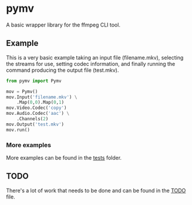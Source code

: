 # pymv
A basic wrapper library for the ffmpeg CLI tool.

## Example


This is a very basic example taking an input file (filename.mkv), selecting the streams for use, setting codec information, and finally running the command producing the output file (test.mkv).
```python
from pymv import Pymv

mov = Pymv()
mov.Input('filename.mkv') \
    .Map(0,0).Map(0,1)
mov.Video.Codec('copy')
mov.Audio.Codec('aac') \
    .Channels(2)
mov.Output('test.mkv')
mov.run()
```

### More examples

More examples can be found in the [tests](/tests/) folder.

## TODO

There's a lot of work that needs to be done and can be found in the [TODO](/TODO) file.